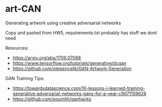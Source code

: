# art-CAN
Generating artwork using creative adversarial networks

Copy and pasted from HW5, requirements.txt probably has stuff we dont need

Resources:
- https://arxiv.org/abs/1706.07068
- https://www.tensorflow.org/tutorials/generative/dcgan
- https://github.com/otepencelik/GAN-Artwork-Generation

GAN Training Tips: 
- https://towardsdatascience.com/10-lessons-i-learned-training-generative-adversarial-networks-gans-for-a-year-c9071159628
- https://github.com/soumith/ganhacks